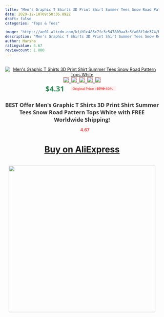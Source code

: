 ```yaml
---
title: "Men's Graphic T Shirts 3D Print Shirt Summer Tees Snow Road Pattern Tops White"
date: 2020-12-10T09:50:36.892Z
draft: false
categories: "Tops & Tees"

image: "https://ae01.alicdn.com/kf/H1c485c7fc3e547809aa3c5fa08f1de374/Men-s-Graphic-T-Shirts-3D-Print-Shirt-Summer-Tees-Snow-Road-Pattern-Tops-White.jpg"
description: "Men's Graphic T Shirts 3D Print Shirt Summer Tees Snow Road Pattern Tops White"
author: Marsha
ratingvalue: 4.67
reviewcount: 1.000
---
```

<br>
<div style="text-align: center;">
<a href="https://s.click.aliexpress.com/e/_Al53NL" target="_blank" rel="nofollow noopener noreferrer"><img alt="Men's Graphic T Shirts 3D Print Shirt Summer Tees Snow Road Pattern Tops White" class="magnifier-image" src="https://ae01.alicdn.com/kf/H1c485c7fc3e547809aa3c5fa08f1de374/Men-s-Graphic-T-Shirts-3D-Print-Shirt-Summer-Tees-Snow-Road-Pattern-Tops-White.jpg_640x640.jpg">
<br>
<img style="border:1px solid salmon" src="https://ae01.alicdn.com/kf/H1c485c7fc3e547809aa3c5fa08f1de374/Men-s-Graphic-T-Shirts-3D-Print-Shirt-Summer-Tees-Snow-Road-Pattern-Tops-White.jpg_120x120.jpg">&nbsp;&nbsp;<img style="border:1px solid salmon" src="https://ae01.alicdn.com/kf/Ha8d1ceacb96144688acc4e7d0633fe1eA/Men-s-Graphic-T-Shirts-3D-Print-Shirt-Summer-Tees-Snow-Road-Pattern-Tops-White.jpg_120x120.jpg">&nbsp;&nbsp;<img style="border:1px solid salmon" src="_120x120.jpg">&nbsp;&nbsp;<img style="border:1px solid salmon" src="_120x120.jpg">&nbsp;&nbsp;<img style="border:1px solid salmon" src="_120x120.jpg"></a></div><br0>
<div style="text-align: center;"><span style="background-color: white; border: 0px; box-sizing: border-box; color: seagreen; display: inline-block; font-family: &quot;open sans&quot; , &quot;arial&quot; , &quot;helvetica&quot; , sans-serif , &quot;heiti&quot;; font-size: 24px; font-stretch: inherit; font-weight: 700; line-height: inherit; margin: 0px 10px 0px 0px; padding: 0px; vertical-align: middle;">$4.31 </span>
<span style="background: rgb(255 , 241 , 241); border-radius: 3px; border: 0px; box-sizing: border-box; color: #ff4747; display: inline-block; font-family: inherit; font-size: 12px; font-stretch: inherit; font-style: inherit; font-variant: inherit; font-weight: 600; line-height: inherit; margin: 0px; padding: 2px 5px; transform: scale(0.9); vertical-align: middle;">Original Price : <b style="text-decoration: line-through;">$7.19 </b> 40%&nbsp;&nbsp;</span></div>
<h1 style="color: #333333; display: inline-block; font-family: &quot;open sans&quot; , &quot;arial&quot; , &quot;helvetica&quot; , sans-serif , &quot;heiti&quot;; font-size: 18px; font-stretch: inherit; font-weight: 700; text-align: center;">BEST Offer Men's Graphic T Shirts 3D Print Shirt Summer Tees Snow Road Pattern Tops White with FREE Worldwide Shipping!</h1>
<div style="color: #ff4747; text-align: center;">
<img src="https://4.bp.blogspot.com/-M0ZcTcb-5uY/XleCXlxnR4I/AAAAAAAAAEc/OrjgMkXV1oMQFaCRZj5HQwOCBcu3w1FegCPcBGAYYCw/s1600/star.png" style="height: 15px;">&nbsp;<b>4.67</b></div>
<div class="button_cont" align="center"><a class="buynow_a" href="https://s.click.aliexpress.com/e/_Al53NL" target="_blank" rel="nofollow noopener noreferrer"><H1>Buy on AliExpress</H1></a></div><br>
<div class="separator" style="clear: both; text-align: center;">
<img src="https://lh3.googleusercontent.com/-pTy5HemUv9M/XlePHvY0dAI/AAAAAAAAAE4/0nX5iRUoIWY8eMW9Dpxeirr157OZliDIgCLcBGAsYHQ/s1600/badge.gif" width="480">
</div>
